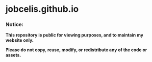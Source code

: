 # jobcelis.github.io

### Notice:

**This repository is public for viewing purposes, and to maintain my website only.**

**Please do not copy, reuse, modify, or redistribute any of the code or assets.**
